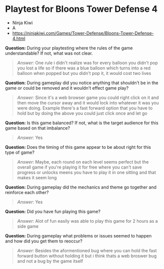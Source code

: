# Playtest for Bloons Tower Defense 4

* Ninja Kiwi
* A
* https://ninjakiwi.com/Games/Tower-Defense/Bloons-Tower-Defense-4.html

**Question:** During your playtesting where the rules of the game understandable? If not, what was not clear.
> _Answer:_ One rule i didn't realize was for every balloon you didn't pop you lost a life so if there was a blue balloon which turns 
into a red balloon when popped but you didn't pop it, it would cost two lives

**Question:** During gameplay did you notice anything that shouldn't be in the game or could be removed and it wouldn't effect game play?
> _Answer:_ Since it's a web browser game you could right click on it and then move the cursor away and it would lock into whatever it was 
you were doing. Example there's a fast forward option that you have to hold but by doing the above you could just click once and let go

**Question:** Is this game balanced? If not, what is the target audience for this game based on that imbalance?
> _Answer:_ Yes

**Question:** Does the timing of this game appear to be about right for this type of game?
> _Answer:_ Maybe, each round on each level seems perfect but the overall game if you're playing it for free where you 
can't save progress or unlocks meens you have to play it in one sitting and that makes it seem long

**Question:** During gameplay did the mechanics and theme go together and reinforce each other?
> _Answer:_ Yes

**Question:** Did you have fun playing this game?
> _Answer:_ Alot of fun easily was able to play this game for 2 hours as a side game

**Question:** During gameplay what problems or issues seemed to happen and how did you get them to reoccur?
> _Answer:_ Besides the aformentioned bug where you can hold the fast forward button without holding it but i think thats a web broswer 
bug and not a bug by the game itself
